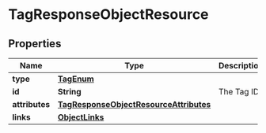 # TagResponseObjectResource

## Properties
Name | Type | Description | Notes
------------ | ------------- | ------------- | -------------
**type** | [**TagEnum**](TagEnum.md) |  | 
**id** | **String** | The Tag ID | 
**attributes** | [**TagResponseObjectResourceAttributes**](TagResponseObjectResourceAttributes.md) |  | 
**links** | [**ObjectLinks**](ObjectLinks.md) |  | 
